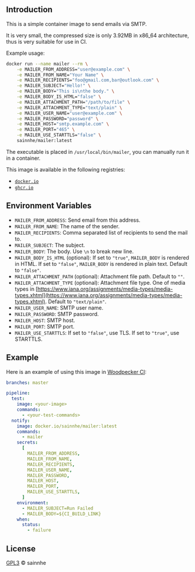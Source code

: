 ## Introduction

This is a simple container image to send emails via SMTP.

It is very small, the compressed size is only 3.92MB in x86_64 architecture, thus is very suitable for use in CI.

Example usage:

```bash
docker run --name mailer --rm \
    -e MAILER_FROM_ADDRESS="user@example.com" \
    -e MAILER_FROM_NAME="Your Name" \
    -e MAILER_RECIPIENTS="foo@gmail.com,bar@outlook.com" \
    -e MAILER_SUBJECT="Hello!" \
    -e MAILER_BODY="This is\nthe body." \
    -e MAILER_BODY_IS_HTML="false" \
    -e MAILER_ATTACHMENT_PATH="/path/to/file" \
    -e MAILER_ATTACHMENT_TYPE="text/plain" \
    -e MAILER_USER_NAME="user@example.com" \
    -e MAILER_PASSWORD="password" \
    -e MAILER_HOST="smtp.example.com" \
    -e MAILER_PORT="465" \
    -e MAILER_USE_STARTTLS="false" \
    sainnhe/mailer:latest
```

The executable is placed in `/usr/local/bin/mailer`, you can manually run it in a container.

This image is available in the following registries:

- [`docker.io`](https://hub.docker.com/r/sainnhe/mailer)
- [`ghcr.io`](https://github.com/sainnhe/container-mailer/pkgs/container/mailer)

## Environment Variables

- `MAILER_FROM_ADDRESS`: Send email from this address.
- `MAILER_FROM_NAME`: The name of the sender.
- `MAILER_RECIPIENTS`: Comma separated list of recipients to send the mail to.
- `MAILER_SUBJECT`: The subject.
- `MAILER_BODY`: The body. Use `\n` to break new line.
- `MAILER_BODY_IS_HTML` (optional): If set to `"true"`, `MAILER_BODY` is rendered in HTML. If set to `"false"`, `MAILER_BODY` is rendered in plain text. Default to `"false"`.
- `MAILER_ATTACHMENT_PATH` (optional): Attachment file path. Default to `""`.
- `MAILER_ATTACHMENT_TYPE` (optional): Attachment file type. One of media types in [https://www.iana.org/assignments/media-types/media-types.xhtml](https://www.iana.org/assignments/media-types/media-types.xhtml). Default to `"text/plain"`.
- `MAILER_USER_NAME`: SMTP user name.
- `MAILER_PASSWORD`: SMTP password.
- `MAILER_HOST`: SMTP host.
- `MAILER_PORT`: SMTP port.
- `MAILER_USE_STARTTLS`: If set to `"false"`, use TLS. If set to `"true"`, use STARTTLS.

## Example

Here is an example of using this image in [Woodpecker CI](https://woodpecker-ci.org):

```yaml
branches: master

pipeline:
  test:
    image: <your-image>
    commands:
      - <your-test-commands>
  notify:
    image: docker.io/sainnhe/mailer:latest
    commands:
      - mailer
    secrets:
      [
        MAILER_FROM_ADDRESS,
        MAILER_FROM_NAME,
        MAILER_RECIPIENTS,
        MAILER_USER_NAME,
        MAILER_PASSWORD,
        MAILER_HOST,
        MAILER_PORT,
        MAILER_USE_STARTTLS,
      ]
    environment:
      - MAILER_SUBJECT=Run Failed
      - MAILER_BODY=${CI_BUILD_LINK}
    when:
      status:
        - failure
```

## License

[GPL3](./LICENSE) © sainnhe
